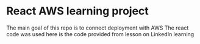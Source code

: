 # React AWS learning project

The main goal of this repo is to connect deployment with AWS
The react code was used here is the code provided from lesson on LinkedIn learning
